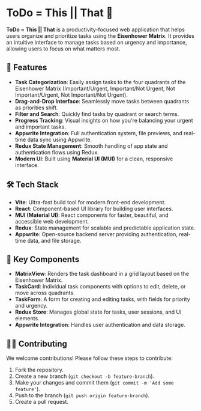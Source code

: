 
# **ToDo = This || That** 📝

**ToDo = This || That** is a productivity-focused web application that helps users organize and prioritize tasks using the **Eisenhower Matrix**. It provides an intuitive interface to manage tasks based on urgency and importance, allowing users to focus on what matters most.

## 🚀 **Features**
- **Task Categorization**: Easily assign tasks to the four quadrants of the Eisenhower Matrix (Important/Urgent, Important/Not Urgent, Not Important/Urgent, Not Important/Not Urgent).
- **Drag-and-Drop Interface**: Seamlessly move tasks between quadrants as priorities shift.
- **Filter and Search**: Quickly find tasks by quadrant or search terms.
- **Progress Tracking**: Visual insights on how you're balancing your urgent and important tasks.
- **Appwrite Integration**: Full authentication system, file previews, and real-time data sync using Appwrite.
- **Redux State Management**: Smooth handling of app state and authentication flows using Redux.
- **Modern UI**: Built using **Material UI (MUI)** for a clean, responsive interface.

## 🛠 **Tech Stack**

- **Vite**: Ultra-fast build tool for modern front-end development.
- **React**: Component-based UI library for building user interfaces.
- **MUI (Material UI)**: React components for faster, beautiful, and accessible web development.
- **Redux**: State management for scalable and predictable application state.
- **Appwrite**: Open-source backend server providing authentication, real-time data, and file storage.

## 🧩 **Key Components**

- **MatrixView**: Renders the task dashboard in a grid layout based on the Eisenhower Matrix.
- **TaskCard**: Individual task components with options to edit, delete, or move across quadrants.
- **TaskForm**: A form for creating and editing tasks, with fields for priority and urgency.
- **Redux Store**: Manages global state for tasks, user sessions, and UI elements.
- **Appwrite Integration**: Handles user authentication and data storage.

## 👨‍💻 **Contributing**

We welcome contributions! Please follow these steps to contribute:

1. Fork the repository.
2. Create a new branch (`git checkout -b feature-branch`).
3. Make your changes and commit them (`git commit -m 'Add some feature'`).
4. Push to the branch (`git push origin feature-branch`).
5. Create a pull request.

